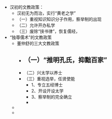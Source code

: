- 汉初的文教政策：
	- 汉初无为而治，实行“黄老之学”
	- （一）重视知识知识分子作用，察举制的出现
	- （二）允许开办私学
	- （三）废除“挟书律”，恢复儒经，
- “独尊儒术”的文教政策
	- 董仲舒的三大文教政策
		- （一）“推明孔氏，抑黜百家”
			-
		- （二）兴太学以养士
		- （三）重视选举，任贤使能
			- 1、专立五经博士
			- 2、开设开设太学
			- 3、察举制的完全确立
			-
	-
	-